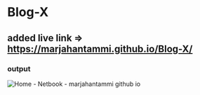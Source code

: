 # Blog-X
## added live link => https://marjahantammi.github.io/Blog-X/
### output 
![Home - Netbook - marjahantammi github io](https://user-images.githubusercontent.com/70445883/212676595-970b2d1f-1166-4c8f-95fa-df607ad1cb7e.png)
